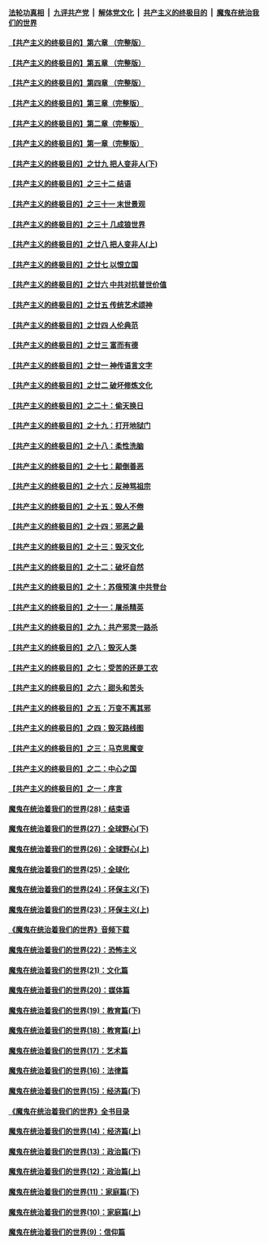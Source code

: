 

####  [法轮功真相](../../../../basic/blob/master/README.md?t=06261131) &nbsp;|&nbsp; [九评共产党](../../../../9ping.md/blob/master/README.md?t=06261131) &nbsp;|&nbsp; [解体党文化](../../../../jtdwh.md/blob/master/README.md?t=06261131)  &nbsp;|&nbsp; [共产主义的终极目的](../../../../gczydzjmd.md/blob/master/README.md?t=06261131) &nbsp;|&nbsp; [魔鬼在统治我们的世界](../../../../mgztzwmdsj.md/blob/master/README.md?t=06261131) 

#### [【共产主义的终极目的】第六章 （完整版）](../pages/nsc422/n11428913.md?t=06261131) 

#### [【共产主义的终极目的】第五章 （完整版）](../pages/nsc422/n11428912.md?t=06261131) 

#### [【共产主义的终极目的】第四章 （完整版）](../pages/nsc422/n11428907.md?t=06261131) 

#### [【共产主义的终极目的】第三章（完整版）](../pages/nsc422/n11428848.md?t=06261131) 

#### [【共产主义的终极目的】第二章（完整版）](../pages/nsc422/n11428831.md?t=06261131) 

#### [【共产主义的终极目的】第一章（完整版）](../pages/nsc422/n11417651.md?t=06261131) 

#### [【共产主义的终极目的】之廿九 把人变非人(下)](../pages/nsc422/n11344140.md?t=06261131) 

#### [【共产主义的终极目的】之三十二 结语](../pages/nsc422/n11360535.md?t=06261131) 

#### [【共产主义的终极目的】之三十一 末世景观](../pages/nsc422/n11351129.md?t=06261131) 

#### [【共产主义的终极目的】之三十 几成狼世界](../pages/nsc422/n11348280.md?t=06261131) 

#### [【共产主义的终极目的】之廿八 把人变非人(上)](../pages/nsc422/n11340492.md?t=06261131) 

#### [【共产主义的终极目的】之廿七 以恨立国](../pages/nsc422/n11336944.md?t=06261131) 

#### [【共产主义的终极目的】之廿六 中共对抗普世价值](../pages/nsc422/n11324785.md?t=06261131) 

#### [【共产主义的终极目的】之廿五 传统艺术颂神](../pages/nsc422/n11296396.md?t=06261131) 

#### [【共产主义的终极目的】之廿四 人伦典范](../pages/nsc422/n11296397.md?t=06261131) 

#### [【共产主义的终极目的】之廿三 富而有德](../pages/nsc422/n11283598.md?t=06261131) 

#### [【共产主义的终极目的】之廿一 神传语言文字](../pages/nsc422/n11263265.md?t=06261131) 

#### [【共产主义的终极目的】之廿二 破坏修炼文化](../pages/nsc422/n11245728.md?t=06261131) 

#### [【共产主义的终极目的】之二十：偷天换日](../pages/nsc422/n11238846.md?t=06261131) 

#### [【共产主义的终极目的】之十九：打开地狱门](../pages/nsc422/n11206376.md?t=06261131) 

#### [【共产主义的终极目的】之十八：柔性洗脑](../pages/nsc422/n11199994.md?t=06261131) 

#### [【共产主义的终极目的】之十七：颠倒善恶](../pages/nsc422/n11179782.md?t=06261131) 

#### [【共产主义的终极目的】之十六：反神骂祖宗](../pages/nsc422/n11166798.md?t=06261131) 

#### [【共产主义的终极目的】之十五：毁人不倦](../pages/nsc422/n11166792.md?t=06261131) 

#### [【共产主义的终极目的】之十四：邪恶之最](../pages/nsc422/n11150249.md?t=06261131) 

#### [【共产主义的终极目的】之十三：毁灭文化](../pages/nsc422/n11135227.md?t=06261131) 

#### [【共产主义的终极目的】之十二：破坏自然](../pages/nsc422/n11135214.md?t=06261131) 

#### [【共产主义的终极目的】之十：苏俄预演 中共登台](../pages/nsc422/n11118424.md?t=06261131) 

#### [【共产主义的终极目的】之十一：屠杀精英](../pages/nsc422/n11118442.md?t=06261131) 

#### [【共产主义的终极目的】之九：共产邪灵一路杀](../pages/nsc422/n11114139.md?t=06261131) 

#### [【共产主义的终极目的】之八：毁灭人类](../pages/nsc422/n11108503.md?t=06261131) 

#### [【共产主义的终极目的】之七：受苦的还是工农](../pages/nsc422/n11101809.md?t=06261131) 

#### [【共产主义的终极目的】之六：甜头和苦头](../pages/nsc422/n11096971.md?t=06261131) 

#### [【共产主义的终极目的】之五：万变不离其邪](../pages/nsc422/n11091285.md?t=06261131) 

#### [【共产主义的终极目的】之四：毁灭路线图](../pages/nsc422/n11086284.md?t=06261131) 

#### [【共产主义的终极目的】之三：马克思魔变](../pages/nsc422/n11061941.md?t=06261131) 

#### [【共产主义的终极目的】之二：中心之国](../pages/nsc422/n11047728.md?t=06261131) 

#### [【共产主义的终极目的】之一：序言](../pages/nsc422/n11086077.md?t=06261131) 

#### [魔鬼在统治着我们的世界(28)：结束语](../pages/nsc422/n10936246.md?t=06261131) 

#### [魔鬼在统治着我们的世界(27)：全球野心(下)](../pages/nsc422/n10928319.md?t=06261131) 

#### [魔鬼在统治着我们的世界(26)：全球野心(上)](../pages/nsc422/n10900318.md?t=06261131) 

#### [魔鬼在统治着我们的世界(25)：全球化](../pages/nsc422/n10788205.md?t=06261131) 

#### [魔鬼在统治着我们的世界(24)：环保主义(下)](../pages/nsc422/n10695307.md?t=06261131) 

#### [魔鬼在统治着我们的世界(23)：环保主义(上)](../pages/nsc422/n10688613.md?t=06261131) 

#### [《魔鬼在统治着我们的世界》音频下载](../pages/nsc422/n10635553.md?t=06261131) 

#### [魔鬼在统治着我们的世界(22)：恐怖主义](../pages/nsc422/n10614727.md?t=06261131) 

#### [魔鬼在统治着我们的世界(21)：文化篇](../pages/nsc422/n10597706.md?t=06261131) 

#### [魔鬼在统治着我们的世界(20)：媒体篇](../pages/nsc422/n10586579.md?t=06261131) 

#### [魔鬼在统治着我们的世界(19)：教育篇(下)](../pages/nsc422/n10564808.md?t=06261131) 

#### [魔鬼在统治着我们的世界(18)：教育篇(上)](../pages/nsc422/n10526970.md?t=06261131) 

#### [魔鬼在统治着我们的世界(17)：艺术篇](../pages/nsc422/n10499093.md?t=06261131) 

#### [魔鬼在统治着我们的世界(16)：法律篇](../pages/nsc422/n10485969.md?t=06261131) 

#### [魔鬼在统治着我们的世界(15)：经济篇(下)](../pages/nsc422/n10469975.md?t=06261131) 

#### [《魔鬼在统治着我们的世界》全书目录](../pages/nsc422/n10464261.md?t=06261131) 

#### [魔鬼在统治着我们的世界(14)：经济篇(上)](../pages/nsc422/n10457370.md?t=06261131) 

#### [魔鬼在统治着我们的世界(13)：政治篇(下)](../pages/nsc422/n10448270.md?t=06261131) 

#### [魔鬼在统治着我们的世界(12)：政治篇(上)](../pages/nsc422/n10444576.md?t=06261131) 

#### [魔鬼在统治着我们的世界(11)：家庭篇(下)](../pages/nsc422/n10440961.md?t=06261131) 

#### [魔鬼在统治着我们的世界(10)：家庭篇(上)](../pages/nsc422/n10435448.md?t=06261131) 

#### [魔鬼在统治着我们的世界(9)：信仰篇](../pages/nsc422/n10432159.md?t=06261131) 

